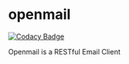 # openmail

[![Codacy Badge](https://api.codacy.com/project/badge/Grade/abc7402dafcd4fb1916b96716775dabb)](https://app.codacy.com/manual/TetrisIQ/openmail?utm_source=github.com&utm_medium=referral&utm_content=TetrisIQ/openmail&utm_campaign=Badge_Grade_Dashboard)

Openmail is a RESTful Email Client

